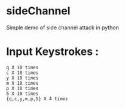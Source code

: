 sideChannel
===========

Simple demo of side channel attack in python

# Input Keystrokes :

	q X 10 times
	c X 10 times
	y X 10 times
	m X 10 times
	p X 10 times
	5 X 10 times
	{q,c,y,m,p,5} X 4 times
